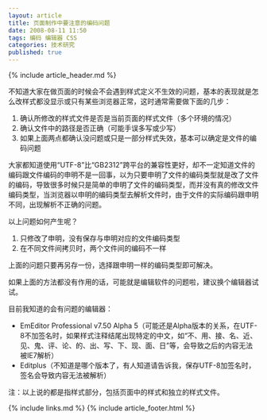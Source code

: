 ```yaml
---
layout: article
title: 页面制作中要注意的编码问题
date: 2008-08-11 11:50
tags: 编码 编辑器 CSS
categories: 技术研究
published: true
---
```


{% include  article_header.md %}

不知道大家在做页面的时候会不会遇到样式定义不生效的问题，基本的表现就是怎么改样式都没显示或只有某些浏览器正常，这时通常需要做下面的几步：

1. 确认所修改的样式文件是否是当前页面的样式文件（多个环境的情况）
2. 确认文件中的路径是否正确（可能手误多写或少写）
3. 如果上面两点都确认没问题或只是一部分样式失效，基本可以确定是文件的编码问题

大家都知道使用“UTF-8”比“GB2312”跨平台的兼容性更好，却不一定知道文件的编码跟文件编码的申明不是一回事，以为只要申明了文件的编码类型就是改了文件的编码，导致很多时候只是简单的申明了文件的编码类型，而并没有真的修改文件编码类型，当浏览器以申明的编码类型去解析文件时，由于文件的实际编码跟申明不同，出现解析不正确的问题。

以上问题如何产生呢？

1. 只修改了申明，没有保存与申明对应的文件编码类型
2. 在不同文件间拷贝时，两个文件间的编码不一样

上面的问题只要再另存一份，选择跟申明一样的编码类型即可解决。

如果上面的方法都没有作用的话，可能就是编辑软件的问题啦，建议换个编辑器试试。

目前我知道的会有问题的编辑器：

- EmEditor Professional v7.50 Alpha 5（可能还是Alpha版本的关系，在UTF-8不加签名时，如果样式注释结尾出现特定的中文，如“不、用、接、名、近、见、鬼、评、论、的、出、写、下、现、面、日”等，会导致之后的内容无法被IE7解析）
- Editplus（不知道是哪个版本了，有人知道请告诉我，保存UTF-8加签名时，签名会导致内容无法被解析）

注：以上说的都是指样式部分，包括页面中的样式和独立的样式文件。

{% include links.md %}
{% include article_footer.html %}
